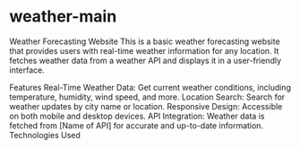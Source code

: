 # weather-main
Weather Forecasting Website
This is a basic weather forecasting website that provides users with real-time weather information for any location. It fetches weather data from a weather API and displays it in a user-friendly interface.

Features
Real-Time Weather Data: Get current weather conditions, including temperature, humidity, wind speed, and more.
Location Search: Search for weather updates by city name or location.
Responsive Design: Accessible on both mobile and desktop devices.
API Integration: Weather data is fetched from [Name of API] for accurate and up-to-date information.
Technologies Used
